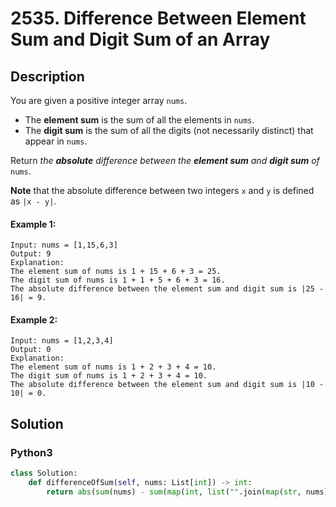 # 2535. Difference Between Element Sum and Digit Sum of an Array

## Description
You are given a positive integer array `nums`.

* The **element sum** is the sum of all the elements in `nums`.
* The **digit sum** is the sum of all the digits (not necessarily distinct) that appear in `nums`.

Return *the **absolute** difference between the **element sum** and **digit sum** of* `nums`.

**Note** that the absolute difference between two integers `x` and `y` is defined as `|x - y|`.

#### Example 1:
```
Input: nums = [1,15,6,3]
Output: 9
Explanation: 
The element sum of nums is 1 + 15 + 6 + 3 = 25.
The digit sum of nums is 1 + 1 + 5 + 6 + 3 = 16.
The absolute difference between the element sum and digit sum is |25 - 16| = 9.
```

#### Example 2:
```
Input: nums = [1,2,3,4]
Output: 0
Explanation:
The element sum of nums is 1 + 2 + 3 + 4 = 10.
The digit sum of nums is 1 + 2 + 3 + 4 = 10.
The absolute difference between the element sum and digit sum is |10 - 10| = 0.
```


## Solution

### Python3
```python
class Solution:
    def differenceOfSum(self, nums: List[int]) -> int:
        return abs(sum(nums) - sum(map(int, list("".join(map(str, nums))))))
```